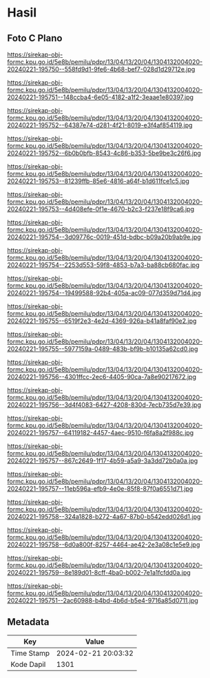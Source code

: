 # Hasil

## Foto C Plano

https://sirekap-obj-formc.kpu.go.id/5e8b/pemilu/pdpr/13/04/13/20/04/1304132004020-20240221-195750--558fd9d1-9fe6-4b68-bef7-028d1d29712e.jpg

https://sirekap-obj-formc.kpu.go.id/5e8b/pemilu/pdpr/13/04/13/20/04/1304132004020-20240221-195751--148ccba4-6e05-4182-a1f2-3eaae1e80397.jpg

https://sirekap-obj-formc.kpu.go.id/5e8b/pemilu/pdpr/13/04/13/20/04/1304132004020-20240221-195752--64387e74-d281-4f21-8019-e3f4af854119.jpg

https://sirekap-obj-formc.kpu.go.id/5e8b/pemilu/pdpr/13/04/13/20/04/1304132004020-20240221-195752--6b0b0bfb-8543-4c86-b353-5be9be3c26f6.jpg

https://sirekap-obj-formc.kpu.go.id/5e8b/pemilu/pdpr/13/04/13/20/04/1304132004020-20240221-195753--81239ffb-85e6-4816-a64f-b1d611fce1c5.jpg

https://sirekap-obj-formc.kpu.go.id/5e8b/pemilu/pdpr/13/04/13/20/04/1304132004020-20240221-195753--4d408efe-0f1e-4670-b2c3-f237e18f9ca6.jpg

https://sirekap-obj-formc.kpu.go.id/5e8b/pemilu/pdpr/13/04/13/20/04/1304132004020-20240221-195754--3d09776c-0019-451d-bdbc-b09a20b9ab9e.jpg

https://sirekap-obj-formc.kpu.go.id/5e8b/pemilu/pdpr/13/04/13/20/04/1304132004020-20240221-195754--2253d553-59f8-4853-b7a3-ba88cb680fac.jpg

https://sirekap-obj-formc.kpu.go.id/5e8b/pemilu/pdpr/13/04/13/20/04/1304132004020-20240221-195754--19499588-92b4-405a-ac09-077d359d71d4.jpg

https://sirekap-obj-formc.kpu.go.id/5e8b/pemilu/pdpr/13/04/13/20/04/1304132004020-20240221-195755--6519f2e3-4e2d-4369-926a-b41a8faf90e2.jpg

https://sirekap-obj-formc.kpu.go.id/5e8b/pemilu/pdpr/13/04/13/20/04/1304132004020-20240221-195755--5977159a-0489-483b-bf9b-b10135a62cd0.jpg

https://sirekap-obj-formc.kpu.go.id/5e8b/pemilu/pdpr/13/04/13/20/04/1304132004020-20240221-195756--4301ffcc-2ec6-4405-90ca-7a8e90217672.jpg

https://sirekap-obj-formc.kpu.go.id/5e8b/pemilu/pdpr/13/04/13/20/04/1304132004020-20240221-195756--3d4f4083-6427-4208-830d-7ecb735d7e39.jpg

https://sirekap-obj-formc.kpu.go.id/5e8b/pemilu/pdpr/13/04/13/20/04/1304132004020-20240221-195757--64119182-4457-4aec-9510-f6fa8a2f988c.jpg

https://sirekap-obj-formc.kpu.go.id/5e8b/pemilu/pdpr/13/04/13/20/04/1304132004020-20240221-195757--867c2649-1f17-4b59-a5a9-3a3dd72b0a0a.jpg

https://sirekap-obj-formc.kpu.go.id/5e8b/pemilu/pdpr/13/04/13/20/04/1304132004020-20240221-195757--11eb596a-efb9-4e0e-85f8-87f0a6551d71.jpg

https://sirekap-obj-formc.kpu.go.id/5e8b/pemilu/pdpr/13/04/13/20/04/1304132004020-20240221-195758--324a1828-b272-4a67-87b0-b542edd026d1.jpg

https://sirekap-obj-formc.kpu.go.id/5e8b/pemilu/pdpr/13/04/13/20/04/1304132004020-20240221-195758--6d0a800f-8257-4464-ae42-2e3a08c1e5e9.jpg

https://sirekap-obj-formc.kpu.go.id/5e8b/pemilu/pdpr/13/04/13/20/04/1304132004020-20240221-195759--8e189d01-8cff-4ba0-b002-7e1a1fcfdd0a.jpg

https://sirekap-obj-formc.kpu.go.id/5e8b/pemilu/pdpr/13/04/13/20/04/1304132004020-20240221-195751--2ac60988-b4bd-4b6d-b5e4-9716a85d0711.jpg


## Metadata

| Key        | Value               |
| ---------- | ------------------- |
| Time Stamp | 2024-02-21 20:03:32 |
| Kode Dapil | 1301                |



